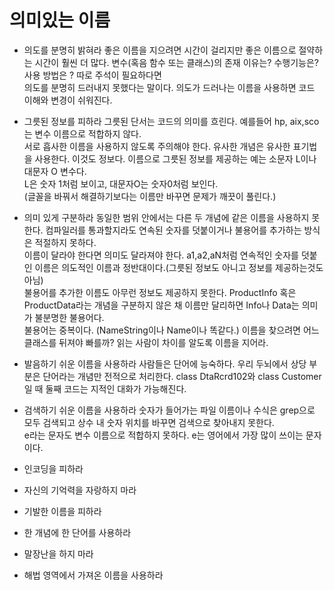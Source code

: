 # 의미있는 이름

* 의도를 분명히 밝혀라
좋은 이름을 지으려면 시간이 걸리지만 좋은 이름으로 절약하는 시간이 훨씬 더 많다. 변수(혹음 함수 또는 클래스)의 존재 이유는? 수행기능은? 사용 방법은 ? 따로 주석이 필요하다면   
의도를 분명히 드러내지 못했다는 말이다. 의도가 드러나는 이름을 사용하면 코드 이해와 변경이 쉬워진다.   

* 그릇된 정보를 피하라
그릇된 단서는 코드의 의미를 흐린다. 예를들어 hp, aix,sco는 변수 이름으로 적합하지 않다.   
서로 흡사한 이름을 사용하지 않도록 주의해야 한다. 유사한 개념은 유사한 표기법을 사용한다. 이것도 정보다. 이름으로 그릇된 정보를 제공하는 예는 소문자 L이나 대문자 O 변수다.   
L은 숫자 1처럼 보이고, 대문자O는 숫자0처럼 보인다.   
(글꼴을 바꿔서 해결하기보다는 이름만 바꾸면 문제가 깨끗이 풀린다.)

* 의미 있게 구분하라
동일한 범위 안에서는 다른 두 개념에 같은 이름을 사용하지 못한다. 컴파일러를 통과할지라도 연속된 숫자를 덧붙이거나 불용어를 추가하는 방식은 적절하지 못하다.   
이름이 달라야 한다면 의미도 달라져야 한다. a1,a2,aN처럼 연속적인 숫자를 덧붙인 이름은 의도적인 이름과 정반대이다.(그릇된 정보도 아니고 정보를 제공하는것도 아님)   
불용어를 추가한 이름도 아무런 정보도 제공하지 못한다. ProductInfo 혹은 ProductData라는 개념을 구분하지 않은 채 이름만 달리하면 Info나 Data는 의미가 불분명한 불용어다.   
불용어는 중복이다. (NameString이나 Name이나 똑같다.) 이름을 찾으려면 어느 클래스를 뒤져야 빠를까? 읽는 사람이 차이를 알도록 이름을 지어라.

* 발음하기 쉬운 이름을 사용하라
사람들은 단어에 능숙하다. 우리 두뇌에서 상당 부분은 단어라는 개념만 전적으로 처리한다. class DtaRcrd102와 class Customer일 때 둘째 코드는 지적인 대화가 가능해진다.   

* 검색하기 쉬운 이름을 사용하라
숫자가 들어가는 파일 이름이나 수식은 grep으로 모두 검색되고 상수 내 숫자 위치를 바꾸면 검색으로 찾아내지 못한다.   
e라는 문자도 변수 이름으로 적합하지 못하다. e는 영어에서 가장 많이 쓰이는 문자이다. 

* 인코딩을 피하라

* 자신의 기억력을 자랑하지 마라

* 기발한 이름을 피하라

* 한 개념에 한 단어를 사용하라

* 말장난을 하지 마라

* 해법 영역에서 가져온 이름을 사용하라

